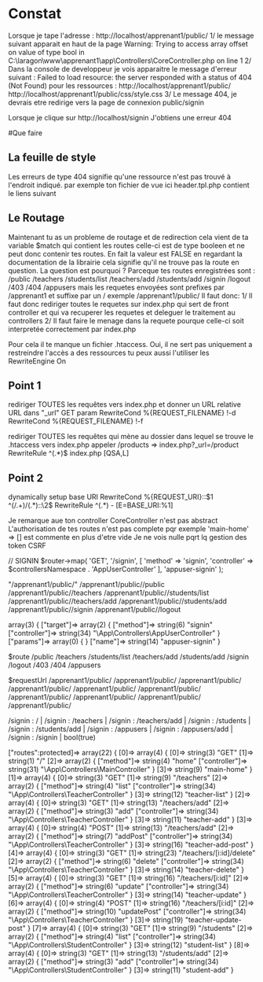 # Constat

Lorsque je tape l'adresse : http://localhost/apprenant1/public/
1/ le message suivant apparait en haut de la page
   Warning: Trying to access array offset on value of type bool in C:\laragon\www\apprenant1\app\Controllers\CoreController.php on line 1
2/ Dans la console de developpeur je vois apparaitre le message d'erreur suivant :
   Failed to load resource: the server responded with a status of 404 (Not Found) pour les ressources  : 
	http://localhost/apprenant1/public/
	http://localhost/apprenant1/public/css/style.css
3/ Le message 404, je devrais etre redirige vers la page de connexion public/signin

Lorsque je clique sur http://localhost/signin
J'obtiens une erreur 404

#Que faire
## La feuille de style
Les erreurs de type 404 signifie qu'une ressource n'est pas trouvé à l'endroit indiqué.
par exemple ton fichier de vue ici header.tpl.php contient le liens suivant  
    <!-- We can still have our own CSS file -->
    <link rel="stylesheet" href="./css/style.css">

## Le Routage
Maintenant tu as un probleme de routage et de redirection
cela vient de ta variable $match qui contient les routes celle-ci est de type booleen et ne peut donc contenir tes routes.
En fait la valeur est FALSE en regardant la documentation de la librairie cela signifie qu'il ne trouve pas la route en question.
La question est pourquoi ?
Parceque tes routes enregistrées sont :
/public /teachers /students/list /teachers/add /students/add /signin /logout /403 /404 /appusers
mais les requetes envoyées sont prefixes par /apprenant1 et suffixe par un / exemple /apprenant1/public/
Il faut donc:
1/ Il faut donc rediriger toutes le requetes sur index.php qui sert de front controller et qui va recuperer les requetes et deleguer le traitement au controllers
2/ Il faut faire le menage dans la requete pourque celle-ci soit interpretée correctement par index.php

Pour cela il te manque un fichier .htaccess. Oui, il ne sert pas uniquement a restreindre l'accès a des ressources tu peux aussi l'utiliser les 
RewriteEngine On

## Point 1
rediriger TOUTES les requêtes vers index.php et donner un URL relative URL dans "_url" GET param
RewriteCond %{REQUEST_FILENAME} !-d
RewriteCond %{REQUEST_FILENAME} !-f

rediriger TOUTES les requêtes qui mène au dossier dans lequel se trouve le .htaccess vers index.php appeler /products => index.php?_url=/product
RewriteRule ^(.*)$ index.php [QSA,L]

## Point 2
dynamically setup base URI
RewriteCond %{REQUEST_URI}::$1 ^(/.+)/(.*)::\2$
RewriteRule ^(.*) - [E=BASE_URI:%1]

Je remarque aue ton controller CoreController n'est pas abstract 
L'authorisation de tes routes n'est pas complete pqr exemple 'main-home' => [] est commente en plus d'etre vide
Je ne vois nulle pqrt lq gestion des token CSRF


// SIGNIN
$router->map(
    'GET',
    '/signin',
    [
        'method' => 'signin',
        'controller' => $controllersNamespace . 'AppUserController'
    ],
    'appuser-signin'
);

"/apprenant1/public/"
 /apprenant1/public//public
 /apprenant1/public//teachers
 /apprenant1/public//students/list 
 /apprenant1/public//teachers/add
 /apprenant1/public//students/add
 /apprenant1/public//signin
/apprenant1/public//logout

array(3) { ["target"]=> array(2) { ["method"]=> string(6) "signin" ["controller"]=> string(34) "\App\Controllers\AppUserController" } ["params"]=> array(0) { } ["name"]=> string(14) "appuser-signin" }

$route
/public /teachers /students/list /teachers/add /students/add /signin /logout /403 /404 /appusers

$requestUrl
/apprenant1/public/ /apprenant1/public/ /apprenant1/public/ /apprenant1/public/ /apprenant1/public/ /apprenant1/public/ /apprenant1/public/ /apprenant1/public/ /apprenant1/public/ /apprenant1/public/

/signin : / | /signin : /teachers | /signin : /teachers/add | /signin : /students | /signin : /students/add | /signin : /appusers | /signin : /appusers/add | /signin : /signin | bool(true)


 ["routes":protected]=> array(22) { 
[0]=> array(4) { 
			[0]=> string(3) "GET" 
			[1]=> string(1) "/" 
			[2]=> array(2) { ["method"]=> string(4) "home" ["controller"]=> string(31) "\App\Controllers\MainController" }
			[3]=> string(9) "main-home" 
		   } 
[1]=> array(4) { 
			[0]=> string(3) "GET" 
			[1]=> string(9) "/teachers" 
			[2]=> array(2) { ["method"]=> string(4) "list" ["controller"]=> string(34) "\App\Controllers\TeacherController" } 
			[3]=> string(12) "teacher-list" 
		   }
[2]=> array(4) { [0]=> string(3) "GET" [1]=> string(13) "/teachers/add" [2]=> array(2) { ["method"]=> string(3) "add" ["controller"]=> string(34) "\App\Controllers\TeacherController" } [3]=> string(11) "teacher-add" } [3]=> array(4) { [0]=> string(4) "POST" [1]=> string(13) "/teachers/add" [2]=> array(2) { ["method"]=> string(7) "addPost" ["controller"]=> string(34) "\App\Controllers\TeacherController" } [3]=> string(16) "teacher-add-post" } [4]=> array(4) { [0]=> string(3) "GET" [1]=> string(23) "/teachers/[i:id]/delete" [2]=> array(2) { ["method"]=> string(6) "delete" ["controller"]=> string(34) "\App\Controllers\TeacherController" } [3]=> string(14) "teacher-delete" } [5]=> array(4) { [0]=> string(3) "GET" [1]=> string(16) "/teachers/[i:id]" [2]=> array(2) { ["method"]=> string(6) "update" ["controller"]=> string(34) "\App\Controllers\TeacherController" } [3]=> string(14) "teacher-update" } [6]=> array(4) { [0]=> string(4) "POST" [1]=> string(16) "/teachers/[i:id]" [2]=> array(2) { ["method"]=> string(10) "updatePost" ["controller"]=> string(34) "\App\Controllers\TeacherController" } [3]=> string(19) "teacher-update-post" } [7]=> array(4) { [0]=> string(3) "GET" [1]=> string(9) "/students" [2]=> array(2) { ["method"]=> string(4) "list" ["controller"]=> string(34) "\App\Controllers\StudentController" } [3]=> string(12) "student-list" } [8]=> array(4) { [0]=> string(3) "GET" [1]=> string(13) "/students/add" [2]=> array(2) { ["method"]=> string(3) "add" ["controller"]=> string(34) "\App\Controllers\StudentController" } [3]=> string(11) "student-add" }